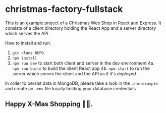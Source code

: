 # christmas-factory-fullstack

This is an example project of a Christmas Web Shop in React and Express. It consists of a client directory holding the React App and a server directory which serves the API.

How to install and run:
1. `git clone REPO`
2. `npm install`
3. `npm run dev` to start both client and server in the dev environment
4a. `npm run build` to build the client React app
4b. `npm start` to run the server which serves the client and the API as if it's deployed

In order to persist data in MongoDB, please take a look in the `.env.example` and create an `.env` file locally holding your database credentials

## Happy X-Mas Shopping 🎅🏽.
